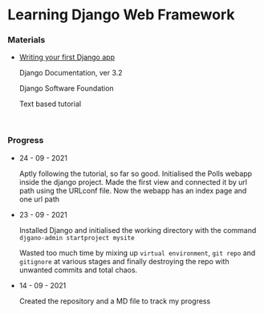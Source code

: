 <h1>Learning Django Web Framework</h1>
<div>
  <h3>Materials</h3>
  <ul>
    <li>
      <p><a href='https://docs.djangoproject.com/en/3.2/intro/tutorial01/'>Writing your first Django app</a></p>
      <p>Django Documentation, ver 3.2<p>
      <p>Django Software Foundation<p>
      <p>Text based tutorial</p>
    </li>
  </ul>
</div>

<br>

<h3>Progress</h3>
<div>
  <ul>
    <li>
      <p>24 - 09 - 2021</p>
      <p>Aptly following the tutorial, so far so good. Initialised the Polls webapp inside the django project. Made the first view and connected it by url path using the URLconf file. Now the webapp has an index page and one url path</p>
    </li>
  </ul>
</div>

<div>
  <ul>
    <li>
      <p>23 - 09 - 2021</p>
      <p>Installed Django and initialised the working directory with the command <code>djgano-admin startproject mysite</code></p>
      <p>Wasted too much time by mixing up <code>virtual environment</code>, <code>git repo</code> and <code>gitignore</code> at various stages and finally destroying the repo with unwanted commits and total chaos.</p>
    </li>
  </ul>
</div>

<div>
  <ul>
    <li>
      <p>14 - 09 - 2021</p>
      <p>Created the repository and a MD file to track my progress</p>
    </li>
  </ul>
</div>
